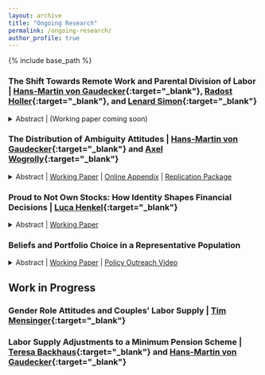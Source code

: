 ```yaml
---
layout: archive
title: "Ongoing Research"
permalink: /ongoing-research/
author_profile: true
---
```


{% include base_path %}

### The Shift Towards Remote Work and Parental Division of Labor | [Hans-Martin von Gaudecker](https://www.wiwi.uni-bonn.de/gaudecker){:target="\_blank"}, [Radost Holler](https://sites.google.com/view/radostholler){:target="\_blank"}, and [Lenard Simon](https://www.econ.uni-bonn.de/en/department/team/doctoral-students/lenard-paul-simon){:target="\_blank"}

<details>
    <summary>
      Abstract | 
      (Working paper coming soon) 
    </summary>    
    In this study, we analyze how the parents of young children react to the change in working conditions during the COVID-19 pandemic using representative panel data from the Netherlands spanning four waves from 2019 to 2021. We find that over the course of the pandemic, fathers increase childcare hours leading to a more egalitarian division of childcare between parents. We show that this change can be fully accounted for by fathers gaining asymmetrically more temporal flexibility through the shift to remote work accelerated by the pandemic. Additionally, we find evidence that mothers whose spouse have remote work possibilities increased their working hours over the course of the pandemic. Our results provide evidence that part of the unequal division of labor within families with respect to market and non-market work is driven by an asymmetric distribution of temporal flexibility. This asymmetry can be the result of joint household optimization when temporal flexibility in jobs is necessary for childcare provision but punished in terms of remuneration.
</details>

### The Distribution of Ambiguity Attitudes | [Hans-Martin von Gaudecker](https://www.wiwi.uni-bonn.de/gaudecker){:target="\_blank"} and [Axel Wogrolly](https://www.linkedin.com/in/axel-wogrolly-1b528696/){:target="\_blank"}

<details>
    <summary>
      Abstract | 
      <a  href="https://docs.iza.org/dp15712.pdf" role="button" target="_blank">Working Paper</a> | 
      <a  href="https://www.wiwi.uni-bonn.de/gaudecker/_static/ambiguity-attitudes-online-appendix.pdf" role="button" target="_blank">Online Appendix</a> | 
      <a  href="https://doi.org/10.5281/zenodo.7114350" role="button" target="_blank">Replication Package</a>
    </summary>
    This paper analyzes the stability and distribution of ambiguity attitudes using a broad population sample. Using high-powered incentives, we collected six waves of data on ambiguity attitudes about financial markets---our main application---and climate change. Estimating a structural stochastic choice model, we obtain three individual-level parameters: Ambiguity aversion, likelihood insensitivity, and the magnitude of decision errors. These parameters are very heterogeneous in the population. At the same time, they are stable over time and largely stable across domains. We summarize heterogeneity in these three dimensions using a discrete classification approach with four types. Each group makes up 20-30% of the sample. One group comes close to the behavior of expected utility maximizers. Two types are characterized by high likelihood insensitivity; one of them is ambiguity averse and the other ambiguity seeking. Members of the final group have large error parameters; robust conclusions about their ambiguity attitudes are difficult. Observed characteristics vary between groups in plausible ways. Ambiguity types predict risky asset holdings in the expected fashion, even after controlling for many covariates.
</details>
  
### Proud to Not Own Stocks: How Identity Shapes Financial Decisions | [Luca Henkel](https://luca-henkel.github.io/){:target="\_blank"}

<details>
    <summary>
      Abstract | 
      <a  href="https://www.econtribute.de/RePEc/ajk/ajkdps/ECONtribute_206_2022.pdf" role="button" target="_blank">Working Paper</a>
    </summary>    
    This paper introduces a key factor influencing households' decision to invest in the stock market: how people view stockholders. Using survey data from the US and the Netherlands, we first document that the overwhelming majority of respondents view stockholders negatively -- they are perceived as greedy, gambler-like, and selfish individuals. We then provide experimental evidence that such perceptions of identity-relevant characteristics causally influence decision-making: if people view stockholders more negatively, they are less likely to choose stock-related investments. Furthermore, by linking survey and administrative data, we show that negative perceptions strongly predict households' stock market participation, more so than leading alternative determinants. Beyond investment decisions, perceptions predict individuals' polarizing behavior towards stockholders, support for taxation and regulation of financial markets, and misreporting in surveys. Our findings provide a novel explanation for the puzzlingly low stock market participation rates around the world, new perspectives on the malleability of financial decision-making, and evidence for the importance of identity in economic decision-making.
</details>

### Beliefs and Portfolio Choice in a Representative Population

<details>
    <summary>
      Abstract | 
      <a  href="https://www.crctr224.de/en/research-output/discussion-papers/archive/2021/DP258" role="button" target="_blank">Working Paper</a> |
      <a  href="https://lt.org/publication/how-do-households-invest-their-savings" role="button" target="_blank">Policy Outreach Video</a>
    </summary>    
    The amount of risk that households take when investing their savings has long-term consequences for their financial well-being. However, a substantial share of observed heterogeneity in financial risk-taking remains unexplained by factors like risk aversion and wealth levels. This study explores whether subjective beliefs about stock market returns can close this knowledge gap. I make use of a unique data set that comprises incentivized, repeated elicitations of stock market beliefs and high-quality administrative asset data for a probability-based population sample. Households with more optimistic stock market expectations hold more risk in their portfolio, where the effect size is about half of the effect size of risk aversion. Furthermore, changes in expectations over time are related to changes in portfolio risk, which demonstrates that cross-sectional correlations are not driven by a time-invariant third variable. The results suggest that stock market expectations are an important component of portfolio choice. More generally, the study shows that subjective beliefs can be reliably measured in surveys and are related to actual high-stakes decisions.
</details>

## Work in Progress

### Gender Role Attitudes and Couples' Labor Supply | [Tim Mensinger](https://tmensinger.com/){:target="\_blank"}

### Labor Supply Adjustments to a Minimum Pension Scheme | [Teresa Backhaus](https://sites.google.com/view/backhausecon/){:target="\_blank"} and [Hans-Martin von Gaudecker](https://www.wiwi.uni-bonn.de/gaudecker){:target="\_blank"}

